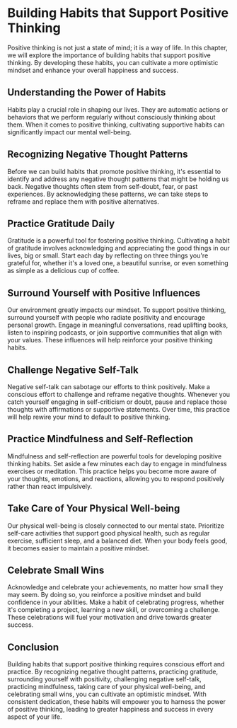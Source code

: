 Building Habits that Support Positive Thinking
=======================================================

Positive thinking is not just a state of mind; it is a way of life. In this chapter, we will explore the importance of building habits that support positive thinking. By developing these habits, you can cultivate a more optimistic mindset and enhance your overall happiness and success.

Understanding the Power of Habits
---------------------------------

Habits play a crucial role in shaping our lives. They are automatic actions or behaviors that we perform regularly without consciously thinking about them. When it comes to positive thinking, cultivating supportive habits can significantly impact our mental well-being.

Recognizing Negative Thought Patterns
-------------------------------------

Before we can build habits that promote positive thinking, it's essential to identify and address any negative thought patterns that might be holding us back. Negative thoughts often stem from self-doubt, fear, or past experiences. By acknowledging these patterns, we can take steps to reframe and replace them with positive alternatives.

Practice Gratitude Daily
------------------------

Gratitude is a powerful tool for fostering positive thinking. Cultivating a habit of gratitude involves acknowledging and appreciating the good things in our lives, big or small. Start each day by reflecting on three things you're grateful for, whether it's a loved one, a beautiful sunrise, or even something as simple as a delicious cup of coffee.

Surround Yourself with Positive Influences
------------------------------------------

Our environment greatly impacts our mindset. To support positive thinking, surround yourself with people who radiate positivity and encourage personal growth. Engage in meaningful conversations, read uplifting books, listen to inspiring podcasts, or join supportive communities that align with your values. These influences will help reinforce your positive thinking habits.

Challenge Negative Self-Talk
----------------------------

Negative self-talk can sabotage our efforts to think positively. Make a conscious effort to challenge and reframe negative thoughts. Whenever you catch yourself engaging in self-criticism or doubt, pause and replace those thoughts with affirmations or supportive statements. Over time, this practice will help rewire your mind to default to positive thinking.

Practice Mindfulness and Self-Reflection
----------------------------------------

Mindfulness and self-reflection are powerful tools for developing positive thinking habits. Set aside a few minutes each day to engage in mindfulness exercises or meditation. This practice helps you become more aware of your thoughts, emotions, and reactions, allowing you to respond positively rather than react impulsively.

Take Care of Your Physical Well-being
-------------------------------------

Our physical well-being is closely connected to our mental state. Prioritize self-care activities that support good physical health, such as regular exercise, sufficient sleep, and a balanced diet. When your body feels good, it becomes easier to maintain a positive mindset.

Celebrate Small Wins
--------------------

Acknowledge and celebrate your achievements, no matter how small they may seem. By doing so, you reinforce a positive mindset and build confidence in your abilities. Make a habit of celebrating progress, whether it's completing a project, learning a new skill, or overcoming a challenge. These celebrations will fuel your motivation and drive towards greater success.

Conclusion
----------

Building habits that support positive thinking requires conscious effort and practice. By recognizing negative thought patterns, practicing gratitude, surrounding yourself with positivity, challenging negative self-talk, practicing mindfulness, taking care of your physical well-being, and celebrating small wins, you can cultivate an optimistic mindset. With consistent dedication, these habits will empower you to harness the power of positive thinking, leading to greater happiness and success in every aspect of your life.

